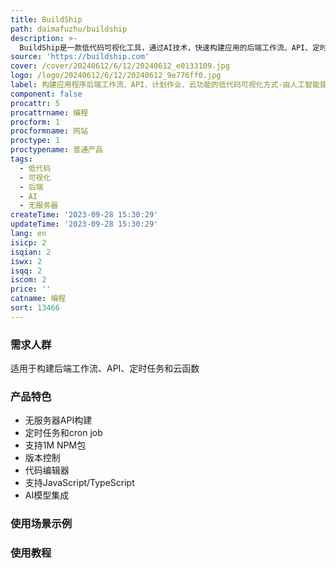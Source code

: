```yaml
---
title: BuildShip
path: daimafuzhu/buildship
description: >-
  BuildShip是一款低代码可视化工具，通过AI技术，快速构建应用的后端工作流、API、定时任务和云函数。它支持连接预构建节点或生成自定义节点。使用AI模型和工具可以轻松构建多模态流程。您可以将任何AI模型和工具集成到您的工作流中。BuildShip还提供模板和定制功能，支持生成HTML转PDF、Stripe定时报告等多个常用功能。它支持无服务器API部署和定时任务执行，同时具备版本控制、调试和迭代等高级开发工具。
source: 'https://buildship.com'
cover: /cover/20240612/6/12/20240612_e0133109.jpg
logo: /logo/20240612/6/12/20240612_9e776ff0.jpg
label: 构建应用程序后端工作流、API、计划作业、云功能的低代码可视化方式-由人工智能提供支持。
component: false
procattr: 5
procattrname: 编程
procform: 1
procformname: 网站
proctype: 1
proctypename: 普通产品
tags:
  - 低代码
  - 可视化
  - 后端
  - AI
  - 无服务器
createTime: '2023-09-28 15:30:29'
updateTime: '2023-09-28 15:30:29'
lang: en
isicp: 2
isqian: 2
iswx: 2
isqq: 2
iscom: 2
price: ''
catname: 编程
sort: 13466
---
```




### 需求人群
适用于构建后端工作流、API、定时任务和云函数

### 产品特色
- 无服务器API构建
- 定时任务和cron job
- 支持1M NPM包
- 版本控制
- 代码编辑器
- 支持JavaScript/TypeScript
- AI模型集成

### 使用场景示例


### 使用教程


  
